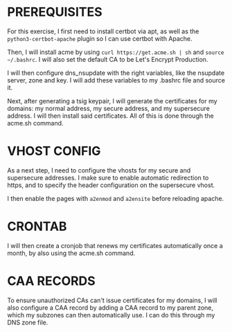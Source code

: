 

# PREREQUISITES

For this exercise, I first need to install certbot via apt, as well as the `python3-certbot-apache` plugin so I can
use certbot with Apache.


Then, I will install acme by using `curl https://get.acme.sh | sh` and `source ~/.bashrc`. I will also set the
default CA to be Let's Encrypt Production.

I will then configure dns_nsupdate with the right variables, like the nsupdate server, zone and key. I will add
these variables to my .bashrc file and source it.


Next, after generating a tsig keypair, I will generate the certificates for my domains: my normal address, my secure address, and my supersecure
address.
I will then install said certificates. All of this is done through the acme.sh command.




# VHOST CONFIG

As a next step, I need to configure the vhosts for my secure and supersecure addresses. I make sure to enable
automatic redirection to https, and to specify the header configuration on the supersecure vhost.

I then enable the pages with `a2enmod` and `a2ensite` before reloading apache.



# CRONTAB

I will then create a cronjob that renews my certificates automatically once a month, by also using the acme.sh
command.



# CAA RECORDS

To ensure unauthorized CAs can't issue certificates for my domains, I will also configure a CAA record by adding
a CAA record to my parent zone, which my subzones can then automatically use. I can do this through my DNS zone
file.

